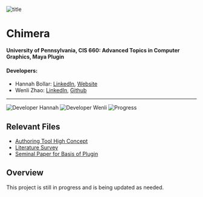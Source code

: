 ![title](#)
# Chimera

**University of Pennsylvania, CIS 660: Advanced Topics in Computer Graphics, Maya Plugin**


#### Developers:
- Hannah Bollar: [LinkedIn](https://www.linkedin.com/in/hannah-bollar/), [Website](http://hannahbollar.com/)
- Wenli Zhao: [LinkedIn](https://www.linkedin.com/in/wenli-zhao/), [Github](https://github.com/wpchop)

____________________________________________________________________________________

![Developer Hannah](https://img.shields.io/badge/Developer-Hannah-0f97ff.svg?style=flat) ![Developer Wenli](https://img.shields.io/badge/Developer-Wenli-0f97ff.svg?style=flat)  ![Progress](https://img.shields.io/badge/implementation-in%20progress-orange.svg)

[//]: #(![gpu.js](https://img.shields.io/badge/GPGPU-gpu.js-yellow.svg))
[//]: #(![WebGL2.0](https://img.shields.io/badge/WebGL-2.0-lightgrey.svg))
[//]: #(![Built](https://img.shields.io/appveyor/ci/gruntjs/grunt.svg))
[//]: #(![Issues](https://img.shields.io/badge/issues-none-green.svg))

## Relevant Files

- [Authoring Tool High Concept](./FILES/AuthoringToolHighConceptDoc2019.pdf)
- [Literature Survey](./FILES/LiteratureSurvey.pdf)
- [Seminal Paper for Basis of Plugin](./FILES/ZoomorphicPaper.pdf)

## Overview

This project is still in progress and is being updated as needed.
